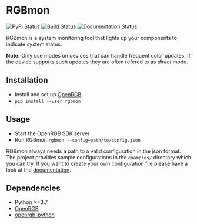 # RGBmon

[![PyPI Status](https://badge.fury.io/py/rgbmon.svg)](https://badge.fury.io/py/rgbmon)
[![Build Status](https://travis-ci.com/inlart/RGBmon.svg?branch=master)](https://travis-ci.com/inlart/RGBmon)
[![Documentation Status](https://readthedocs.org/projects/rgbmon/badge/?version=latest)](https://rgbmon.readthedocs.io/en/latest/?badge=latest)

RGBmon is a system monitoring tool that lights up your components to indicate system status.

**Note:**
Only use modes on devices that can handle frequent color updates. If the device supports such updates they are often refered to as *direct* mode.

## Installation

* Install and set up [OpenRGB](https://gitlab.com/CalcProgrammer1/OpenRGB/-/blob/master/README.md)
* `pip install --user rgbmon`

## Usage

* Start the OpenRGB SDK server
* Run RGBmon `rgbmon --config=path/to/config.json`

RGBmon always needs a path to a valid configuration in the json format.
The project provides sample configurations in the `examples/` directory which you can try.
If you want to create your own configuration file please have a look at the [documentation](https://rgbmon.readthedocs.io/en/latest/).

## Dependencies

* Python >=3.7
* [OpenRGB](https://gitlab.com/CalcProgrammer1/OpenRGB)
* [openrgb-python](https://github.com/jath03/openrgb-python)
